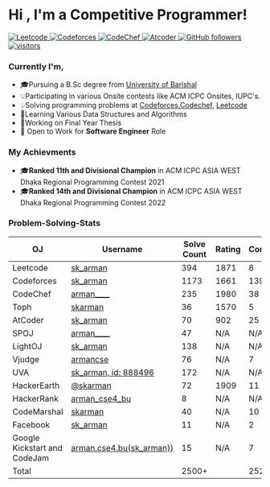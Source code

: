 <h1 align="left">Hi , I'm a Competitive Programmer!</h1>

<p align="left">
  <a href="https://leetcode.com/arman____/">
    <img src="https://cp-badges.deta.dev/leetcode/arman____" alt="Leetcode" />
  </a>
  <a href="https://codeforces.com/profile/sk_arman">
    <img src="https://cp-badges.deta.dev/codeforces/sk_arman" alt="Codeforces" />
  </a>
  <a href="https://codechef.com/users/arman____/">
    <img src="https://cp-badges.deta.dev/codechef/arman____" alt="CodeChef" />
  </a>
  <a href="https://atcoder.jp/users/sk_arman/">
    <img src="https://cp-badges.deta.dev/atcoder/sk_arman" alt="Atcoder" />
  </a>
  <a href="https://github.com/sheikh-arman?tab=followers">
    <img alt="GitHub followers" src="https://img.shields.io/github/followers/sheikh-arman?color=green&logo=github">
  </a>
  <a href="https://github.com/sheikh-arman/">
    <img src="https://komarev.com/ghpvc/?username=sheikh-arman" alt="visitors" />
  </a>
</p>
<h3> Currently I'm, </h3>
<ul>
  <li> 🎓Pursuing a B.Sc degree from <a href = "https://bu.ac.bd/"> University of Barishal </a> </li>
  <li> 💡Participating in various Onsite contests like ACM ICPC Onsites, IUPC's. </li>
  <li> 💡Solving programming problems at <a href="https://codeforces.com">Codeforces</a>,<a href="https://codechef.com">Codechef</a>, 
    <a href="https://leetcode.com">Leetcode</a> </li>
  <li> 📖Learning Various Data Structures and Algorithms </li>
  <li> 📗Working on Final Year Thesis </li>
  <li> 💼 Open to Work for <b>Software Engineer</b> Role </li>
</ul>

### My Achievments
<ul>
  <li> 🎓<b>Ranked 11th and Divisional Champion</b> in ACM ICPC ASIA WEST Dhaka Regional Programming Contest 2021</li>
  <li> 🎓<b>Ranked 14th and Divisional Champion</b> in ACM ICPC ASIA WEST Dhaka Regional Programming Contest 2022</li>
</ul>

### Problem-Solving-Stats
| OJ | Username | Solve Count | Rating | Contests|
| -- | -------- | ----------- | -------| -------|          
| Leetcode | [sk_arman](https://leetcode.com/arman____/)| 394 | 1871 | 8|
| Codeforces | [sk_arman](https://codeforces.com/profile/sk_arman)| 1173 | 1661 | 139|
| CodeChef | [arman____](https://www.codechef.com/users/arman____) | 235 | 1980 | 38|
| Toph | [skarman](https://toph.co/u/skarman) | 36 | 1570 | 5| 
| AtCoder | [sk_arman](https://atcoder.jp/users/sk_arman) | 70 | 902 | 25|
| SPOJ | [arman____](https://www.spoj.com/users/sourav1996/) | 47 | N/A | N/A|
| LightOJ | [sk_arman](https://lightoj.com/user/sk_arman) | 138 | N/A | N/A|
| Vjudge | [armancse](https://vjudge.net/user/armancse) | 76 | N/A | 7|
| UVA | [sk_arman, id: 888496](http://uhunt.onlinejudge.org/id/888496) | 172 | N/A | N/A|
| HackerEarth | [@skarman](https://www.hackerearth.com/@skarman) | 72 | 1909 | 11|
| HackerRank | [arman_cse4_bu](https://www.hackerrank.com/arman_cse4_bu) | 8 | N/A | N/A|
| CodeMarshal | [skarman](https://algo.codemarshal.org/users/skarman) | 40 | N/A| 10|
| Facebook | [sk_arman](https://web.facebook.com/codingcompetitions/hacker-cup/2021/certificate/96351661072791) | 11 | N/A| 2|
| Google Kickstart and CodeJam | [arman.cse4.bu(sk_arman))](https://github.com/souravbiswassanto/Codes) | 15 | N/A| 7|
| Total | | 2500+ | |252|


<!--
**sheikh-arman/sheikh-arman** is a ✨ _special_ ✨ repository because its `README.md` (this file) appears on your GitHub profile.

Here are some ideas to get you started:

- 🔭 I’m currently working on ...
- 🌱 I’m currently learning ...
- 👯 I’m looking to collaborate on ...
- 🤔 I’m looking for help with ...
- 💬 Ask me about ...
- 📫 How to reach me: ...
- 😄 Pronouns: ...
- ⚡ Fun fact: ...
-->
